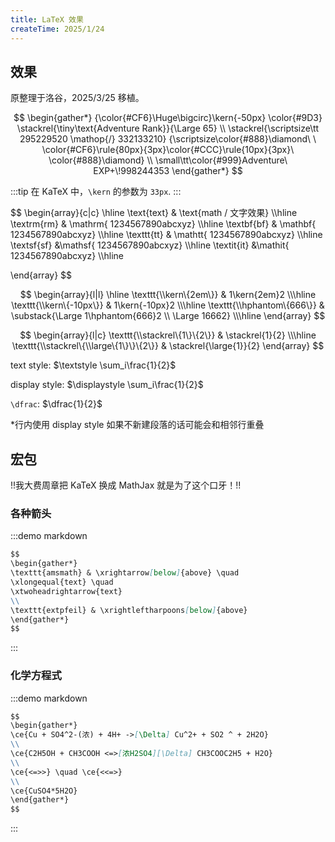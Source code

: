 ```yaml
---
title: LaTeX 效果
createTime: 2025/1/24
---
```


## 效果

原整理于洛谷，2025/3/25 移植。

$$
\begin{gather*}
{\color{#CF6}\Huge\bigcirc}\kern{-50px}
\color{#9D3}
\stackrel{\tiny\text{Adventure Rank}}{\Large 65}
\\
\stackrel{\scriptsize\tt 295229520 \mathop{/} 332133210}
{\scriptsize\color{#888}\diamond\ \ 
\color{#CF6}\rule{80px}{3px}\color{#CCC}\rule{10px}{3px}\ 
\color{#888}\diamond}
\\
\small\tt\color{#999}Adventure\ EXP+\!998244353
\end{gather*}
$$

:::tip
在 KaTeX 中，`\kern` 的参数为 `33px`.
:::

$$
\begin{array}{c|c}
\hline
\text{text} & \text{math / 文字效果}
\\\hline
\textrm{rm} & \mathrm{
	1234567890abcxyz}
\\\hline
\textbf{bf} & \mathbf{
	1234567890abcxyz}
\\\hline
\texttt{tt} & \mathtt{
	1234567890abcxyz}
\\\hline
\textsf{sf} &\mathsf{
	1234567890abcxyz}
\\\hline
\textit{it} &\mathit{
	1234567890abcxyz}
\\\hline

\end{array}
$$

$$
\begin{array}{l|l}
\hline
\texttt{\\kern\{2em\}} & 1\kern{2em}2
\\\hline
\texttt{\\kern\{-10px\}} & 1\kern{-10px}2
\\\hline
\texttt{\\hphantom\{666\}} & \substack{\Large 1\hphantom{666}2 \\ \Large 16662}
\\\hline
\end{array}
$$

$$
\begin{array}{l|c}
\texttt{\\stackrel\{1\}\{2\}} & \stackrel{1}{2}
\\\hline
\texttt{\\stackrel\{\\large\{1\}\}\{2\}} & \stackrel{\large{1}}{2}
\end{array}
$$

text style: $\textstyle \sum_i\frac{1}{2}$

display style: $\displaystyle \sum_i\frac{1}{2}$

`\dfrac`: $\dfrac{1}{2}$

*行内使用 display style 如果不新建段落的话可能会和相邻行重叠

## 宏包

!!我大费周章把 KaTeX 换成 MathJax 就是为了这个口牙！!!

### 各种箭头

:::demo markdown
```md
$$
\begin{gather*}
\texttt{amsmath} & \xrightarrow[below]{above} \quad
\xlongequal{text} \quad
\xtwoheadrightarrow{text}
\\
\texttt{extpfeil} & \xrightleftharpoons[below]{above}
\end{gather*}
$$
```
:::

### 化学方程式

:::demo markdown
```md
$$
\begin{gather*}
\ce{Cu + SO4^2-(浓) + 4H+ ->[\Delta] Cu^2+ + SO2 ^ + 2H2O}
\\
\ce{C2H5OH + CH3COOH <=>[浓H2SO4][\Delta] CH3COOC2H5 + H2O}
\\
\ce{<=>>} \quad \ce{<<=>}
\\
\ce{CuSO4*5H2O}
\end{gather*}
$$
```
:::
